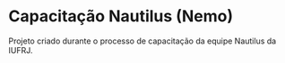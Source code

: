 # Capacitação Nautilus (Nemo)
Projeto criado durante o processo de capacitação da equipe Nautilus da IUFRJ.
